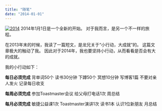 ```yaml
---
title: "随笔"
date: "2014-01-01"
---
```


[![2014](/wp-content/uploads/2013/12/2014.jpg)](/wp-content/uploads/2013/12/2014.jpg) 2014年1月1日是一个全新的开始。 对于我而言，是另一个不一样的旅程。

在2013年末的时候，我读了一篇短文，是龙兄关于“小行动，大成就”的。 这篇文章极大的触动了我。 因此对于2014年，我也要坚持小行动，从而看看是否会有大的成就。

我的小行动如下：

**每日必须完成** 背单词50个 读书30分钟 下蹲50个 冥想10分钟 写博客1篇 不要对亲人发火 记录每日收支

**每周必须完成** 参加Toastmaster会议 给父母打电话1次 周总结

**每月必须完成** 敏捷公益课1次 Toastmaster演讲1次 读书1本 认识1位新朋友 月总结

